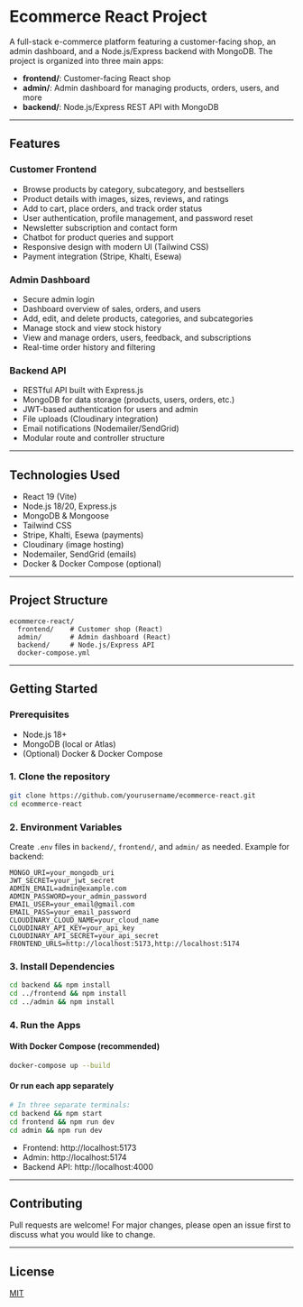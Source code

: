 # Ecommerce React Project

A full-stack e-commerce platform featuring a customer-facing shop, an admin dashboard, and a Node.js/Express backend with MongoDB. The project is organized into three main apps:

- **frontend/**: Customer-facing React shop
- **admin/**: Admin dashboard for managing products, orders, users, and more
- **backend/**: Node.js/Express REST API with MongoDB

---

## Features

### Customer Frontend
- Browse products by category, subcategory, and bestsellers
- Product details with images, sizes, reviews, and ratings
- Add to cart, place orders, and track order status
- User authentication, profile management, and password reset
- Newsletter subscription and contact form
- Chatbot for product queries and support
- Responsive design with modern UI (Tailwind CSS)
- Payment integration (Stripe, Khalti, Esewa)

### Admin Dashboard
- Secure admin login
- Dashboard overview of sales, orders, and users
- Add, edit, and delete products, categories, and subcategories
- Manage stock and view stock history
- View and manage orders, users, feedback, and subscriptions
- Real-time order history and filtering

### Backend API
- RESTful API built with Express.js
- MongoDB for data storage (products, users, orders, etc.)
- JWT-based authentication for users and admin
- File uploads (Cloudinary integration)
- Email notifications (Nodemailer/SendGrid)
- Modular route and controller structure

---

## Technologies Used
- React 19 (Vite)
- Node.js 18/20, Express.js
- MongoDB & Mongoose
- Tailwind CSS
- Stripe, Khalti, Esewa (payments)
- Cloudinary (image hosting)
- Nodemailer, SendGrid (emails)
- Docker & Docker Compose (optional)

---

## Project Structure

```
ecommerce-react/
  frontend/    # Customer shop (React)
  admin/       # Admin dashboard (React)
  backend/     # Node.js/Express API
  docker-compose.yml
```

---

## Getting Started

### Prerequisites
- Node.js 18+
- MongoDB (local or Atlas)
- (Optional) Docker & Docker Compose

### 1. Clone the repository
```bash
git clone https://github.com/yourusername/ecommerce-react.git
cd ecommerce-react
```

### 2. Environment Variables
Create `.env` files in `backend/`, `frontend/`, and `admin/` as needed. Example for backend:
```
MONGO_URI=your_mongodb_uri
JWT_SECRET=your_jwt_secret
ADMIN_EMAIL=admin@example.com
ADMIN_PASSWORD=your_admin_password
EMAIL_USER=your_email@gmail.com
EMAIL_PASS=your_email_password
CLOUDINARY_CLOUD_NAME=your_cloud_name
CLOUDINARY_API_KEY=your_api_key
CLOUDINARY_API_SECRET=your_api_secret
FRONTEND_URLS=http://localhost:5173,http://localhost:5174
```

### 3. Install Dependencies
```bash
cd backend && npm install
cd ../frontend && npm install
cd ../admin && npm install
```

### 4. Run the Apps
#### With Docker Compose (recommended)
```bash
docker-compose up --build
```

#### Or run each app separately
```bash
# In three separate terminals:
cd backend && npm start
cd frontend && npm run dev
cd admin && npm run dev
```

- Frontend: http://localhost:5173
- Admin: http://localhost:5174
- Backend API: http://localhost:4000

---

## Contributing
Pull requests are welcome! For major changes, please open an issue first to discuss what you would like to change.

---

## License
[MIT](LICENSE) 
